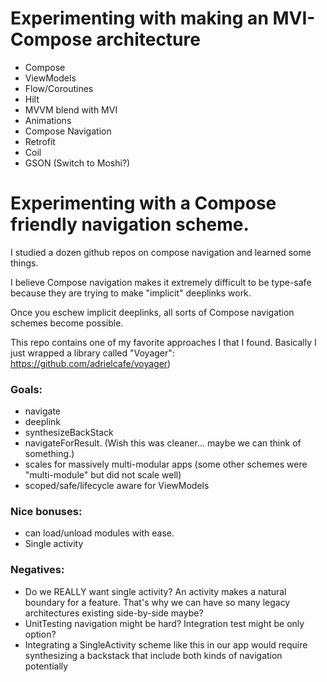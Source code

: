 # Experimenting with making an MVI-Compose architecture

* Compose
* ViewModels
* Flow/Coroutines
* Hilt
* MVVM blend with MVI
* Animations
* Compose Navigation
* Retrofit
* Coil
* GSON (Switch to Moshi?)

# Experimenting with a Compose friendly navigation scheme.
I studied a dozen github repos on compose navigation and learned some things.

I believe Compose navigation makes it extremely difficult to be type-safe because they are trying to make "implicit" deeplinks work.

Once you eschew implicit deeplinks, all sorts of Compose navigation schemes become possible.

This repo contains one of my favorite approaches I that I found.  Basically I just wrapped a library called "Voyager": https://github.com/adrielcafe/voyager)

### Goals:
* navigate
* deeplink
* synthesizeBackStack
* navigateForResult. (Wish this was cleaner... maybe we can think of something.)
* scales for massively multi-modular apps (some other schemes were "multi-module" but did not scale well)
* scoped/safe/lifecycle aware for ViewModels

### Nice bonuses:
* can load/unload modules with ease.
* Single activity


### Negatives:
* Do we REALLY want single activity? An activity makes a natural boundary for a feature. That's why we can have so many legacy architectures existing side-by-side maybe?
* UnitTesting navigation might be hard? Integration test might be only option?
* Integrating a SingleActivity scheme like this in our app would require synthesizing a backstack that include both kinds of navigation potentially
